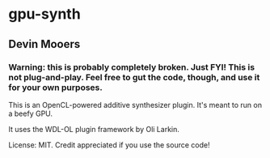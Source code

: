 # gpu-synth
## Devin Mooers

### Warning: this is probably completely broken. Just FYI! This is not plug-and-play. Feel free to gut the code, though, and use it for your own purposes.

This is an OpenCL-powered additive synthesizer plugin. It's meant to run on a beefy GPU.

It uses the WDL-OL plugin framework by Oli Larkin.

License: MIT. Credit appreciated if you use the source code!
